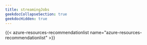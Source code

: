 ```yaml
---
title: streamingJobs
geekdocCollapseSection: true
geekdocHidden: true
---
```


{{< azure-resources-recommendationlist name="azure-resources-recommendationlist" >}}
